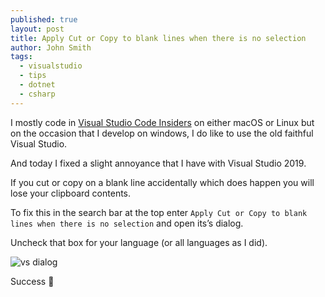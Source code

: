 ```yaml
---
published: true
layout: post
title: Apply Cut or Copy to blank lines when there is no selection
author: John Smith
tags:
  - visualstudio
  - tips
  - dotnet
  - csharp
---
```

I mostly code in [Visual Studio Code Insiders](https://code.visualstudio.com/insiders/) on either macOS or Linux but on the occasion that I develop on windows, I do like to use the old faithful Visual Studio.

And today I fixed a slight annoyance that I have with Visual Studio 2019.

If you cut or copy on a blank line accidentally which does happen you will lose your clipboard contents.

To fix this in the search bar at the top enter `Apply Cut or Copy to blank lines when there is no selection` and open its’s dialog.

Uncheck that box for your language (or all languages as I did).

![vs dialog](https://i.imgur.com/s2Hn38e.png)

Success 🎉